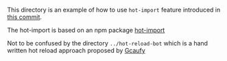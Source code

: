 This directory is an example of how to use `hot-import` 
feature introduced in [this commit](https://github.com/Chatie/wechaty/commit/c47715b4470e7ade9a2590fd3e66985dd7977622). 

The hot-import is based on an npm package [hot-import](https://www.npmjs.com/package/hot-import)

Not to be confused by the directory `../hot-reload-bot` which is a hand written
hot reload approach proposed by [Gcaufy](https://github.com/Gcaufy)
